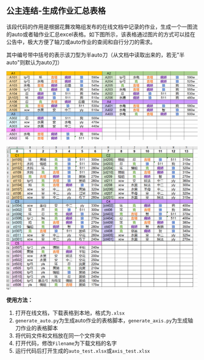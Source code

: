 ## 公主连结-生成作业汇总表格

该段代码的作用是根据花舞攻略组发布的在线文档中记录的作业，生成一个一图流的auto或者轴作业汇总excel表格。如下图所示，该表格通过图片的方式可以挂在公告中，极大方便了轴刀或auto作业的查阅和自行分刀的需求。

其中编号带中括号的表示该刀型为半auto刀（从文档中读取出来的，若无"半auto"则默认为auto刀）

![image-20210803101643388](https://raw.githubusercontent.com/yuukireina05/picture-repository/main/image-20210803101643388.png)

![image-20210720112745500](https://raw.githubusercontent.com/yuukireina05/picture-repository/main/image-20210720112745500.png)

**使用方法：**

1. 打开在线文档，下载表格到本地，格式为`.xlsx`
2. `generate_auto.py`为生成auto作业的表格脚本，`generate_axis.py`为生成轴刀作业的表格脚本
3. 将代码文件和文档放在同一个文件夹中
4. 打开代码，修改`Filename`为下载文档的名字
5. 运行代码后打开生成的`auto_test.xlsx`或`axis_test.xlsx`